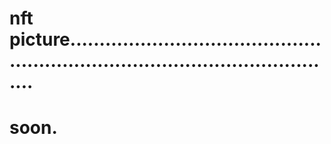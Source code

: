 # nft picture....................................................................................................
# soon.
